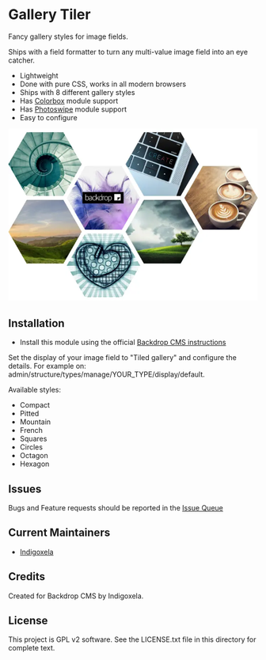 # Gallery Tiler

Fancy gallery styles for image fields.

Ships with a field formatter to turn any multi-value image field into an eye
 catcher.

- Lightweight
- Done with pure CSS, works in all modern browsers
- Ships with 8 different gallery styles
- Has [Colorbox](https://backdropcms.org/project/colorbox) module support
- Has [Photoswipe](https://backdropcms.org/project/photoswipe) module support
- Easy to configure

![Hexagon style](https://raw.githubusercontent.com/backdrop-contrib/gallery_tiler/1.x-1.x/screenshots/hexagon-tiles.webp)

## Installation

- Install this module using the official 
  [Backdrop CMS instructions](https://backdropcms.org/guide/modules)

Set the display of your image field to "Tiled gallery" and configure the
 details. For example on: admin/structure/types/manage/YOUR_TYPE/display/default.

Available styles:

- Compact
- Pitted
- Mountain
- French
- Squares
- Circles
- Octagon
- Hexagon

## Issues

Bugs and Feature requests should be reported in the 
 [Issue Queue](https://github.com/backdrop-contrib/gallery_tiler/issues)

## Current Maintainers

- [Indigoxela](https://github.com/indigoxela)

## Credits

Created for Backdrop CMS by Indigoxela.

## License

This project is GPL v2 software. See the LICENSE.txt file in this directory for complete text.
